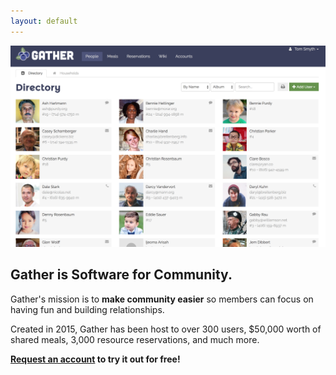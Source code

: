 ```yaml
---
layout: default
---
```


![Screenshot](assets/screenshots/directory.png)

## Gather is Software for Community.

Gather's mission is to **make community easier** so members can focus on having fun and building relationships.

Created in 2015, Gather has been host to over 300 users, $50,000 worth of shared meals, 3,000 resource reservations, and much more.

**[Request an account](/accountrequest) to try it out for free!**
